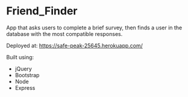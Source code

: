 # Friend_Finder
App that asks users to complete a brief survey, then finds a user in the database with the most compatible responses.

Deployed at:
https://safe-peak-25645.herokuapp.com/

Built using:
  - jQuery
  - Bootstrap
  - Node
  - Express
